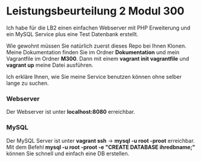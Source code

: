 # Leistungsbeurteilung 2 Modul 300
Ich habe für die LB2 einen einfachen Webserver mit PHP Erweiterung und ein MySQL Service plus eine Test Datenbank erstellt. 

Wie gewohnt müssen Sie natürlich zuerst dieses Repo bei Ihnen Klonen. Meine Dokumentation finden Sie im Ordner **Dokumentation** und mein Vagrantfile im Ordner **M300**. Dann mit einem **vagrant init vagrantfile** und **vagrant up** meine Datei ausführen. 

Ich erkläre Ihnen, wie Sie meine Service benutzen können ohne selber lange zu suchen. 

### Webserver
Der Webserver ist unter **localhost:8080** erreichbar.

### MySQL
Der MySQL Server ist unter **vagrant ssh** -> **mysql -u root -proot** erreichbar. 
Mit dem Befehl **mysql -u root -proot -e "CREATE DATABASE ihredbname;"** können Sie schnell und einfach eine DB erstellen. 
